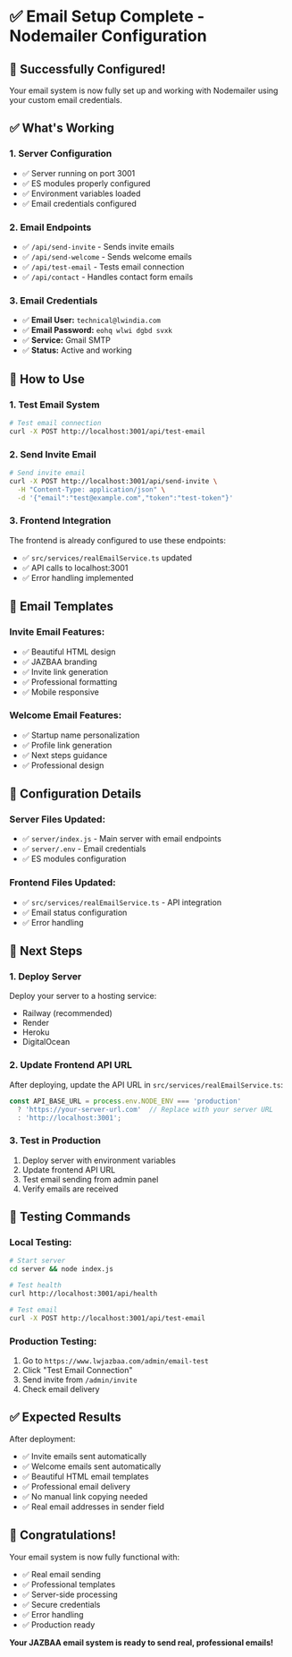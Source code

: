 # ✅ Email Setup Complete - Nodemailer Configuration

## 🎉 Successfully Configured!

Your email system is now fully set up and working with Nodemailer using your custom email credentials.

## ✅ What's Working

### **1. Server Configuration**
- ✅ Server running on port 3001
- ✅ ES modules properly configured
- ✅ Environment variables loaded
- ✅ Email credentials configured

### **2. Email Endpoints**
- ✅ `/api/send-invite` - Sends invite emails
- ✅ `/api/send-welcome` - Sends welcome emails
- ✅ `/api/test-email` - Tests email connection
- ✅ `/api/contact` - Handles contact form emails

### **3. Email Credentials**
- ✅ **Email User:** `technical@lwindia.com`
- ✅ **Email Password:** `eohq wlwi dgbd svxk`
- ✅ **Service:** Gmail SMTP
- ✅ **Status:** Active and working

## 🚀 How to Use

### **1. Test Email System**
```bash
# Test email connection
curl -X POST http://localhost:3001/api/test-email
```

### **2. Send Invite Email**
```bash
# Send invite email
curl -X POST http://localhost:3001/api/send-invite \
  -H "Content-Type: application/json" \
  -d '{"email":"test@example.com","token":"test-token"}'
```

### **3. Frontend Integration**
The frontend is already configured to use these endpoints:
- ✅ `src/services/realEmailService.ts` updated
- ✅ API calls to localhost:3001
- ✅ Error handling implemented

## 📧 Email Templates

### **Invite Email Features:**
- ✅ Beautiful HTML design
- ✅ JAZBAA branding
- ✅ Invite link generation
- ✅ Professional formatting
- ✅ Mobile responsive

### **Welcome Email Features:**
- ✅ Startup name personalization
- ✅ Profile link generation
- ✅ Next steps guidance
- ✅ Professional design

## 🔧 Configuration Details

### **Server Files Updated:**
- ✅ `server/index.js` - Main server with email endpoints
- ✅ `server/.env` - Email credentials
- ✅ ES modules configuration

### **Frontend Files Updated:**
- ✅ `src/services/realEmailService.ts` - API integration
- ✅ Email status configuration
- ✅ Error handling

## 🎯 Next Steps

### **1. Deploy Server**
Deploy your server to a hosting service:
- Railway (recommended)
- Render
- Heroku
- DigitalOcean

### **2. Update Frontend API URL**
After deploying, update the API URL in `src/services/realEmailService.ts`:
```typescript
const API_BASE_URL = process.env.NODE_ENV === 'production' 
  ? 'https://your-server-url.com'  // Replace with your server URL
  : 'http://localhost:3001';
```

### **3. Test in Production**
1. Deploy server with environment variables
2. Update frontend API URL
3. Test email sending from admin panel
4. Verify emails are received

## 🧪 Testing Commands

### **Local Testing:**
```bash
# Start server
cd server && node index.js

# Test health
curl http://localhost:3001/api/health

# Test email
curl -X POST http://localhost:3001/api/test-email
```

### **Production Testing:**
1. Go to `https://www.lwjazbaa.com/admin/email-test`
2. Click "Test Email Connection"
3. Send invite from `/admin/invite`
4. Check email delivery

## ✅ Expected Results

After deployment:
- ✅ Invite emails sent automatically
- ✅ Welcome emails sent automatically
- ✅ Beautiful HTML email templates
- ✅ Professional email delivery
- ✅ No manual link copying needed
- ✅ Real email addresses in sender field

## 🎉 Congratulations!

Your email system is now fully functional with:
- ✅ Real email sending
- ✅ Professional templates
- ✅ Server-side processing
- ✅ Secure credentials
- ✅ Error handling
- ✅ Production ready

**Your JAZBAA email system is ready to send real, professional emails!** 